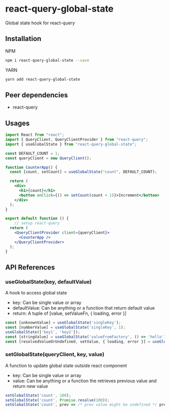 # react-query-global-state

Global state hook for react-query

## Installation

NPM

```bash
npm i react-query-global-state --save
```

YARN

```bash
yarn add react-query-global-state
```

## Peer dependencies

- react-query

## Usages

```jsx
import React from "react";
import { QueryClient, QueryClientProvider } from "react-query";
import { useGlobalState } from "react-query-global-state";

const DEFAULT_COUNT = 1;
const queryClient = new QueryClient();

function CounterApp() {
  const [count, setCount] = useGlobalState("count", DEFAULT_COUNT);

  return (
    <div>
      <h1>{count}</h1>
      <button onClick={() => setCount(count + 1)}>Increment</button>
    </div>
  );
}

export default function () {
    // setup react-query
  return (
    <QueryClientProvider client={queryClient}>
      <CounterApp />
    </QueryClientProvider>
  );
}

```

## API References

### useGlobalState(key, defaultValue)

A hook to access global state

- key: Can be single value or array
- defaultValue: Can be anything or a function that return default value
- return: A tuple of [value, setValueFn, { loading, error }]

```js
const [unknownValue] = useGlobalState('singleKey');
const [numberValue] = useGlobalState('singleKey', 1);
useGlobalState(['key1', 'key2']);
const [stringValue] = useGlobalState('valueFromFactory', () => 'hello');
const [resolvedValueOrUndefined, setValue, { loading, error }] = useGlobalState('asyncVlaue', Promise.resolve(1));

```

### setGlobalState(queryClient, key, value)

A function to update global state outside react component

- key: Can be single value or array
- value: Can be anything or a function the retrieves previous value and return new value

```js
setGlobalState('count', 100);
setGlobalState('count', Promise.resolve(100));
setGlobalState('count', prev => /* prev value might be undefined */ prev + 1);
```

